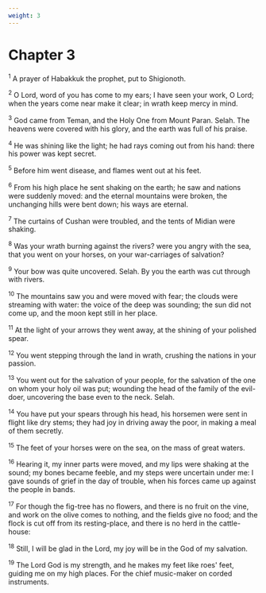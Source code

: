 ```yaml
---
weight: 3
---
```


# Chapter 3

<sup>1</sup> A prayer of Habakkuk the prophet, put to Shigionoth. 

<sup>2</sup> O Lord, word of you has come to my ears; I have seen your work, O Lord; when the years come near make it clear; in wrath keep mercy in mind. 

<sup>3</sup> God came from Teman, and the Holy One from Mount Paran. Selah. The heavens were covered with his glory, and the earth was full of his praise. 

<sup>4</sup> He was shining like the light; he had rays coming out from his hand: there his power was kept secret. 

<sup>5</sup> Before him went disease, and flames went out at his feet. 

<sup>6</sup> From his high place he sent shaking on the earth; he saw and nations were suddenly moved: and the eternal mountains were broken, the unchanging hills were bent down; his ways are eternal. 

<sup>7</sup> The curtains of Cushan were troubled, and the tents of Midian were shaking. 

<sup>8</sup> Was your wrath burning against the rivers? were you angry with the sea, that you went on your horses, on your war-carriages of salvation? 

<sup>9</sup> Your bow was quite uncovered. Selah. By you the earth was cut through with rivers. 

<sup>10</sup> The mountains saw you and were moved with fear; the clouds were streaming with water: the voice of the deep was sounding; the sun did not come up, and the moon kept still in her place. 

<sup>11</sup> At the light of your arrows they went away, at the shining of your polished spear. 

<sup>12</sup> You went stepping through the land in wrath, crushing the nations in your passion. 

<sup>13</sup> You went out for the salvation of your people, for the salvation of the one on whom your holy oil was put; wounding the head of the family of the evil-doer, uncovering the base even to the neck. Selah. 

<sup>14</sup> You have put your spears through his head, his horsemen were sent in flight like dry stems; they had joy in driving away the poor, in making a meal of them secretly. 

<sup>15</sup> The feet of your horses were on the sea, on the mass of great waters. 

<sup>16</sup> Hearing it, my inner parts were moved, and my lips were shaking at the sound; my bones became feeble, and my steps were uncertain under me: I gave sounds of grief in the day of trouble, when his forces came up against the people in bands. 

<sup>17</sup> For though the fig-tree has no flowers, and there is no fruit on the vine, and work on the olive comes to nothing, and the fields give no food; and the flock is cut off from its resting-place, and there is no herd in the cattle-house: 

<sup>18</sup> Still, I will be glad in the Lord, my joy will be in the God of my salvation. 

<sup>19</sup> The Lord God is my strength, and he makes my feet like roes' feet, guiding me on my high places. For the chief music-maker on corded instruments. 

